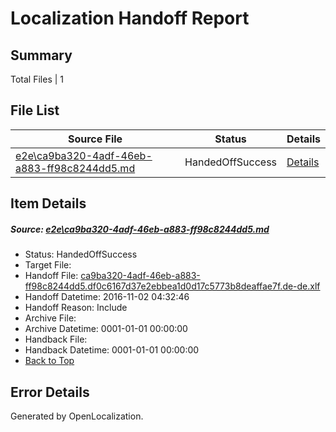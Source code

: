 # <a name='report-top'></a> Localization Handoff Report

## Summary
 Total Files | 1

## File List
 Source File | Status | Details 
 ----------- | ------ | ------- 
 [e2e\ca9ba320-4adf-46eb-a883-ff98c8244dd5.md](https://github.com/OpenLocalizationTestOrg/ol-test0/blob/751c88aec1e511f70b4db33d112f76d437af6ef9/e2e/ca9ba320-4adf-46eb-a883-ff98c8244dd5.md) | HandedOffSuccess | [Details](#17c6dc171ad1a51351307d5231997c1599ada9031)

## Item Details
##### <a name='17c6dc171ad1a51351307d5231997c1599ada9031'></a> Source: [e2e\ca9ba320-4adf-46eb-a883-ff98c8244dd5.md](https://github.com/OpenLocalizationTestOrg/ol-test0/blob/751c88aec1e511f70b4db33d112f76d437af6ef9/e2e/ca9ba320-4adf-46eb-a883-ff98c8244dd5.md)
* Status: HandedOffSuccess
* Target File: 
* Handoff File: [ca9ba320-4adf-46eb-a883-ff98c8244dd5.df0c6167d37e2ebbea1d0d17c5773b8deaffae7f.de-de.xlf](https://github.com/OpenLocalizationTestOrg/ol-test0-handoff/blob/8e0e488ceb803ee07b1c11004e9afa015f2efabf/ol-handoff/OpenLocalizationTestOrg/ol-test0-dede/yufeih/ht/ca9ba320-4adf-46eb-a883-ff98c8244dd5.df0c6167d37e2ebbea1d0d17c5773b8deaffae7f.de-de.xlf)
* Handoff Datetime: 2016-11-02 04:32:46
* Handoff Reason: Include
* Archive File: 
* Archive Datetime: 0001-01-01 00:00:00
* Handback File: 
* Handback Datetime: 0001-01-01 00:00:00
* [Back to Top](#report-top)


## Error Details

Generated by OpenLocalization.
